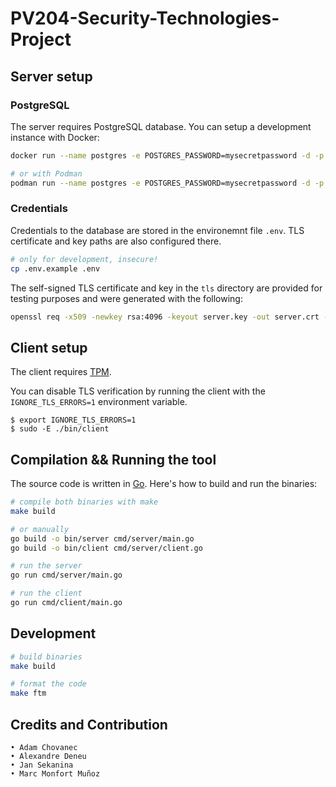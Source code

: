 # PV204-Security-Technologies-Project

## Server setup

### PostgreSQL

The server requires PostgreSQL database. You can setup a development instance
with Docker:

```bash
docker run --name postgres -e POSTGRES_PASSWORD=mysecretpassword -d -p 5432:5432 postgres:bookworm

# or with Podman
podman run --name postgres -e POSTGRES_PASSWORD=mysecretpassword -d -p 5432:5432 docker.io/postgres:bookworm
```

### Credentials

Credentials to the database are stored in the environemnt file `.env`. TLS
certificate and key paths are also configured there.

```bash
# only for development, insecure!
cp .env.example .env
```

The self-signed TLS certificate and key in the `tls` directory are provided for
testing purposes and were generated with the following:

```bash
openssl req -x509 -newkey rsa:4096 -keyout server.key -out server.crt -days 365 -nodes
```

## Client setup

The client requires
[TPM](https://wiki.archlinux.org/title/Trusted_Platform_Module).

You can disable TLS verification by running the client with the
`IGNORE_TLS_ERRORS=1` environment variable.

```
$ export IGNORE_TLS_ERRORS=1
$ sudo -E ./bin/client
```

## Compilation && Running the tool

The source code is written in [Go](https://go.dev/doc/install). Here's how to
build and run the binaries:

```bash
# compile both binaries with make
make build

# or manually
go build -o bin/server cmd/server/main.go
go build -o bin/client cmd/server/client.go

# run the server
go run cmd/server/main.go

# run the client
go run cmd/client/main.go
```

## Development

```bash
# build binaries
make build

# format the code
make ftm
```

## Credits and Contribution
    • Adam Chovanec
    • Alexandre Deneu
    • Jan Sekanina
    • Marc Monfort Muñoz
